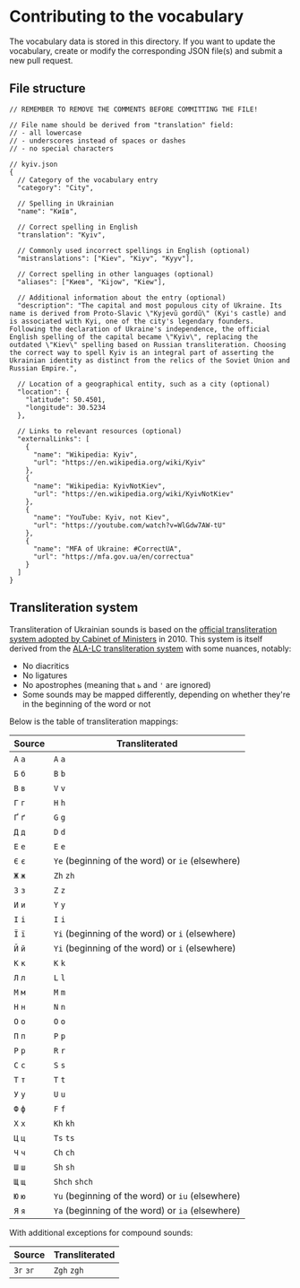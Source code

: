 # Contributing to the vocabulary

The vocabulary data is stored in this directory.
If you want to update the vocabulary, create or modify the corresponding JSON file(s) and submit a new pull request.

## File structure

```jsonc
// REMEMBER TO REMOVE THE COMMENTS BEFORE COMMITTING THE FILE!

// File name should be derived from "translation" field:
// - all lowercase
// - underscores instead of spaces or dashes
// - no special characters

// kyiv.json
{
  // Category of the vocabulary entry
  "category": "City",

  // Spelling in Ukrainian
  "name": "Київ",

  // Correct spelling in English
  "translation": "Kyiv",

  // Commonly used incorrect spellings in English (optional)
  "mistranslations": ["Kiev", "Kiyv", "Kyyv"],

  // Correct spelling in other languages (optional)
  "aliases": ["Киев", "Kijow", "Kiew"],

  // Additional information about the entry (optional)
  "description": "The capital and most populous city of Ukraine. Its name is derived from Proto-Slavic \"Kyjevŭ gordŭ\" (Kyi's castle) and is associated with Kyi, one of the city's legendary founders. Following the declaration of Ukraine's independence, the official English spelling of the capital became \"Kyiv\", replacing the outdated \"Kiev\" spelling based on Russian transliteration. Choosing the correct way to spell Kyiv is an integral part of asserting the Ukrainian identity as distinct from the relics of the Soviet Union and Russian Empire.",

  // Location of a geographical entity, such as a city (optional)
  "location": {
    "latitude": 50.4501,
    "longitude": 30.5234
  },

  // Links to relevant resources (optional)
  "externalLinks": [
    {
      "name": "Wikipedia: Kyiv",
      "url": "https://en.wikipedia.org/wiki/Kyiv"
    },
    {
      "name": "Wikipedia: KyivNotKiev",
      "url": "https://en.wikipedia.org/wiki/KyivNotKiev"
    },
    {
      "name": "YouTube: Kyiv, not Kiev",
      "url": "https://youtube.com/watch?v=WlGdw7AW-tU"
    },
    {
      "name": "MFA of Ukraine: #CorrectUA",
      "url": "https://mfa.gov.ua/en/correctua"
    }
  ]
}
```

## Transliteration system

Transliteration of Ukrainian sounds is based on the [official transliteration system adopted by Cabinet of Ministers](https://mfa.gov.ua/storage/app/sites/1/e-conf101-84-roman-system-ukraine-eng.pdf) in 2010.
This system is itself derived from the [ALA-LC transliteration system](https://loc.gov/catdir/cpso/romanization/ukrainia.pdf) with some nuances, notably:

- No diacritics
- No ligatures
- No apostrophes (meaning that `ь` and `'` are ignored)
- Some sounds may be mapped differently, depending on whether they're in the beginning of the word or not

Below is the table of transliteration mappings:

| Source  | Transliterated                                   |
| ------- | ------------------------------------------------ |
| `А` `а` | `A` `a`                                          |
| `Б` `б` | `B` `b`                                          |
| `В` `в` | `V` `v`                                          |
| `Г` `г` | `H` `h`                                          |
| `Ґ` `ґ` | `G` `g`                                          |
| `Д` `д` | `D` `d`                                          |
| `Е` `е` | `E` `e`                                          |
| `Є` `є` | `Ye` (beginning of the word) or `ie` (elsewhere) |
| `Ж` `ж` | `Zh` `zh`                                        |
| `З` `з` | `Z` `z`                                          |
| `И` `и` | `Y` `y`                                          |
| `І` `і` | `I` `i`                                          |
| `Ї` `ї` | `Yi` (beginning of the word) or `i` (elsewhere)  |
| `Й` `й` | `Yi` (beginning of the word) or `i` (elsewhere)  |
| `К` `к` | `K` `k`                                          |
| `Л` `л` | `L` `l`                                          |
| `М` `м` | `M` `m`                                          |
| `Н` `н` | `N` `n`                                          |
| `О` `о` | `O` `o`                                          |
| `П` `п` | `P` `p`                                          |
| `Р` `р` | `R` `r`                                          |
| `С` `с` | `S` `s`                                          |
| `Т` `т` | `T` `t`                                          |
| `У` `у` | `U` `u`                                          |
| `Ф` `ф` | `F` `f`                                          |
| `Х` `х` | `Kh` `kh`                                        |
| `Ц` `ц` | `Ts` `ts`                                        |
| `Ч` `ч` | `Ch` `ch`                                        |
| `Ш` `ш` | `Sh` `sh`                                        |
| `Щ` `щ` | `Shch` `shch`                                    |
| `Ю` `ю` | `Yu` (beginning of the word) or `iu` (elsewhere) |
| `Я` `я` | `Ya` (beginning of the word) or `ia` (elsewhere) |

With additional exceptions for compound sounds:

| Source    | Transliterated |
| --------- | -------------- |
| `Зг` `зг` | `Zgh` `zgh`    |
